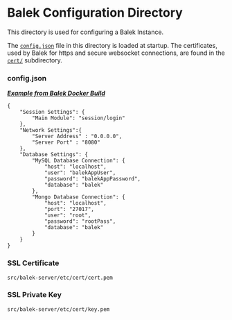 # Balek Configuration Directory
This directory is used for configuring a Balek Instance.

The [`config.json`](config.json) file in this directory is
loaded at startup. The certificates, used by Balek for https 
and secure websocket connections, are found in the [`cert/`](cert/README.md) subdirectory.

### config.json

**_[Example from Balek Docker Build](../../../builds/balek/conf/config.json)_**

    {
        "Session Settings": {
            "Main Module": "session/login"
        },
        "Network Settings":{
            "Server Address" : "0.0.0.0",
            "Server Port" : "8080"
        },
        "Database Settings": {
            "MySQL Database Connection": {
                "host": "localhost",
                "user": "balekAppUser",
                "password": "balekAppPassword",
                "database": "balek"
            },
            "Mongo Database Connection": {
                "host": "localhost",
                "port": "27017",
                "user": "root",
                "password": "rootPass",
                "database": "balek"
            }
        }
    }


### SSL Certificate
`src/balek-server/etc/cert/cert.pem`

### SSL Private Key
`src/balek-server/etc/cert/key.pem`